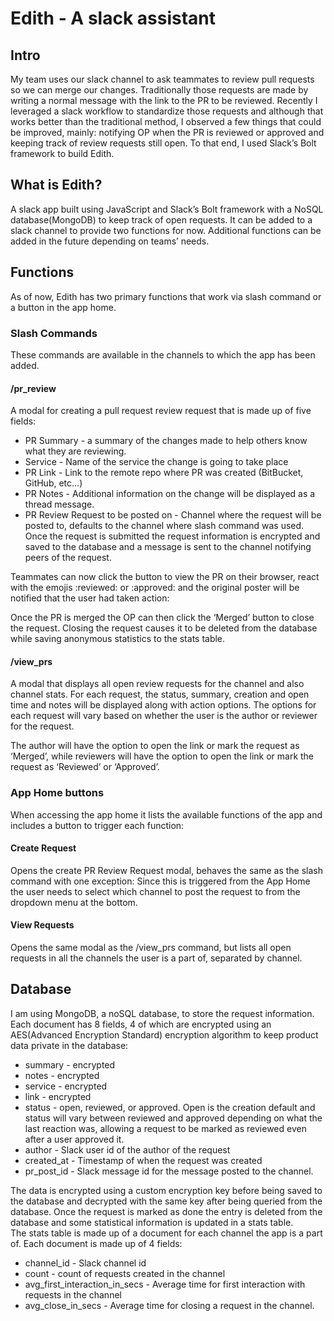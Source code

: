 Edith - A slack assistant
==============
Intro
------
My team uses our slack channel to ask teammates to review pull requests so we can merge our changes.  Traditionally those requests are made by writing a normal message with the link to the PR to be reviewed.  Recently I leveraged a slack workflow to standardize those requests and although that works better than the traditional method, I observed a few things that could be improved, mainly: notifying OP when the PR is reviewed or approved and keeping track of review requests still open.  To that end, I used Slack’s Bolt framework to build Edith.

What is Edith?
-------
A slack app built using JavaScript and Slack’s Bolt framework with a NoSQL database(MongoDB) to keep track of open requests.  It can be added to a slack channel to provide two functions for now.  Additional functions can be added in the future depending on teams’ needs.

Functions
------
As of now, Edith has two primary functions that work via slash command or a button in the app home.
### Slash Commands
These commands are available in the channels to which the app has been added.
#### /pr_review

A modal for creating a pull request review request that is made up of five fields:
* PR Summary - a summary of the changes made to help others know what they are reviewing.
* Service - Name of the service the change is going to take place
* PR Link - Link to the remote repo where PR was created (BitBucket, GitHub, etc...)
* PR Notes - Additional information on the change will be displayed as a thread message.
* PR Review Request to be posted on - Channel where the request will be posted to, defaults to the channel where slash command was used.
Once the request is submitted the request information is encrypted and saved to the database and a message is sent to the channel notifying peers of the request.

Teammates can now click the button to view the PR on their browser, react with the emojis :reviewed: or :approved: and the original poster will be notified that the user had taken action:

Once the PR is merged the OP can then click the ‘Merged’ button to close the request.  Closing the request causes it to be deleted from the database while saving anonymous statistics to the stats table.

#### /view_prs

A modal that displays all open review requests for the channel and also channel stats.  For each request, the status, summary, creation and open time and notes will be displayed along with action options.  The options for each request will vary based on whether the user is the author or reviewer for the request.

The author will have the option to open the link or mark the request as ‘Merged’, while reviewers will have the option to open the link or mark the request as ‘Reviewed’ or ‘Approved’.

### App Home buttons
When accessing the app home it lists the available functions of the app and includes a button to trigger each function:
#### Create Request
Opens the create PR Review Request modal, behaves the same as the slash command with one exception: Since this is triggered from the App Home the user needs to select which channel to post the request to from the dropdown menu at the bottom.
#### View Requests
Opens the same modal as the /view_prs command, but lists all open requests in all the channels the user is a part of, separated by channel.

Database
-----
I am using MongoDB, a noSQL database, to store the request information.  Each document has 8 fields, 4 of which are encrypted using an AES(Advanced Encryption Standard) encryption algorithm to keep product data private in the database:
* summary - encrypted
* notes - encrypted
* service - encrypted
* link - encrypted
* status - open, reviewed, or approved.  Open is the creation default and status will vary between reviewed and approved depending on what the last reaction was, allowing a request to be marked as reviewed even after a user approved it.
* author - Slack user id of the author of the request
* created_at - Timestamp of when the request was created
* pr_post_id - Slack message id for the message posted to the channel.


The data is encrypted using a custom encryption key before being saved to the database and decrypted with the same key after being queried from the database.
Once the request is marked as done the entry is deleted from the database and some statistical information is updated in a stats table.  
The stats table is made up of a document for each channel the app is a part of.  Each document is made up of 4 fields:
* channel_id - Slack channel id
* count - count of requests created in the channel
* avg_first_interaction_in_secs - Average time for first interaction with requests in the channel
* avg_close_in_secs - Average time for closing a request in the channel.

